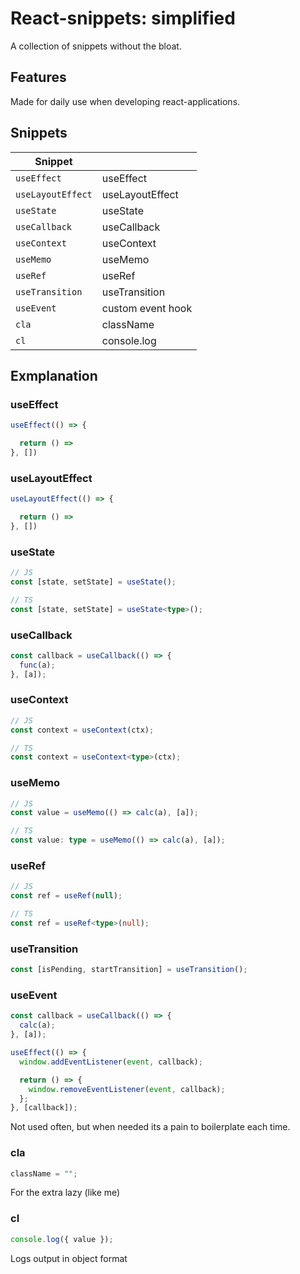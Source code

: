 # React-snippets: simplified

A collection of snippets without the bloat.

## Features

Made for daily use when developing react-applications.

## Snippets

| Snippet           |                   |
| ----------------- | ----------------- |
| `useEffect`       | useEffect         |
| `useLayoutEffect` | useLayoutEffect   |
| `useState`        | useState          |
| `useCallback`     | useCallback       |
| `useContext`      | useContext        |
| `useMemo`         | useMemo           |
| `useRef`          | useRef            |
| `useTransition`   | useTransition     |
| `useEvent`        | custom event hook |
| `cla`             | className         |
| `cl`              | console.log       |

## Exmplanation

### useEffect

```javascript
useEffect(() => {

  return () =>
}, [])
```

### useLayoutEffect

```javascript
useLayoutEffect(() => {

  return () =>
}, [])
```

### useState

```typescript
// JS
const [state, setState] = useState();

// TS
const [state, setState] = useState<type>();
```

### useCallback

```javascript
const callback = useCallback(() => {
  func(a);
}, [a]);
```

### useContext

```typescript
// JS
const context = useContext(ctx);

// TS
const context = useContext<type>(ctx);
```

### useMemo

```typescript
// JS
const value = useMemo(() => calc(a), [a]);

// TS
const value: type = useMemo(() => calc(a), [a]);
```

### useRef

```typescript
// JS
const ref = useRef(null);

// TS
const ref = useRef<type>(null);
```

### useTransition

```javascript
const [isPending, startTransition] = useTransition();
```

### useEvent

```typescript
const callback = useCallback(() => {
  calc(a);
}, [a]);

useEffect(() => {
  window.addEventListener(event, callback);

  return () => {
    window.removeEventListener(event, callback);
  };
}, [callback]);
```

Not used often, but when needed its a pain to boilerplate each time.

### cla

```javascript
className = "";
```

For the extra lazy (like me)

### cl

```javascript
console.log({ value });
```

Logs output in object format
